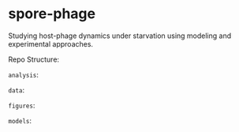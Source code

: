 # spore-phage
Studying host-phage dynamics under starvation using modeling and experimental approaches.

Repo Structure:

`analysis`:

`data`:

`figures`:

`models`:

